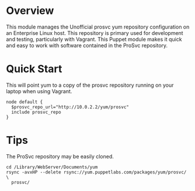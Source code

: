 # Overview

This module manages the Unofficial prosvc yum repository configuration on an
Enterprise Linux host.  This repository is primary used for development and
testing, particularly with Vagrant.  This Puppet module makes it quick and easy
to work with software contained in the ProSvc repository.

# Quick Start

This will point yum to a copy of the prosvc repository running on your laptop
when using Vagrant.

    node default {
      $prosvc_repo_url="http://10.0.2.2/yum/prosvc"
      include prosvc_repo
    }

# Tips

The ProSvc repository may be easily cloned.

    cd /Library/WebServer/Documents/yum
    rsync -avxHP --delete rsync://yum.puppetlabs.com/packages/yum/prosvc/ \
      prosvc/

